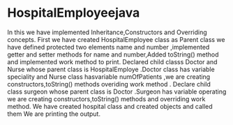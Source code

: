 # HospitalEmployeejava
In this we have implemented Inheritance,Constructors and Overriding concepts. First we have created HospitalEmployee class as Parent class we have defined protected two elements name and number ,implemented getter and setter methods for name and number,Added toString() method and implemented work method to print. 
Declared child classs Doctor and Nurse whose parent class is HospitalEmploye .Doctor class has variable speciality and Nurse class hasvariable numOfPatients ,we are creating constructors,toString() methods overiding work method .
Declare child class surgeon whose parent class is Doctor .Surgeon has variable operating we are creating constructors,toString() methods and overriding work method. We have created hospital class and created objects and called them We are printing the output.

